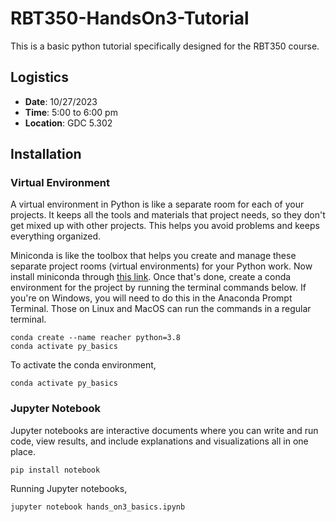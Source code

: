 # RBT350-HandsOn3-Tutorial

This is a basic python tutorial specifically designed for the RBT350 course. 

## Logistics
- **Date**: 10/27/2023
- **Time**: 5:00 to 6:00 pm
- **Location**: GDC 5.302

## Installation

### Virtual Environment
A virtual environment in Python is like a separate room for each of your projects. It keeps all the tools and materials that project needs, so they don't get mixed up with other projects. This helps you avoid problems and keeps everything organized.

Miniconda is like the toolbox that helps you create and manage these separate project rooms (virtual environments) for your Python work. Now install miniconda through [this link](https://docs.conda.io/en/latest/miniconda.html). Once that's done, create a conda environment for the project by running the terminal commands below. If you're on Windows, you will need to do this in the Anaconda Prompt Terminal. Those on Linux and MacOS can run the commands in a regular terminal. 
```
conda create --name reacher python=3.8
conda activate py_basics
```
To activate the conda environment,
```
conda activate py_basics
```

### Jupyter Notebook
Jupyter notebooks are interactive documents where you can write and run code, view results, and include explanations and visualizations all in one place.
```
pip install notebook 
```

Running Jupyter notebooks,
```
jupyter notebook hands_on3_basics.ipynb
```
